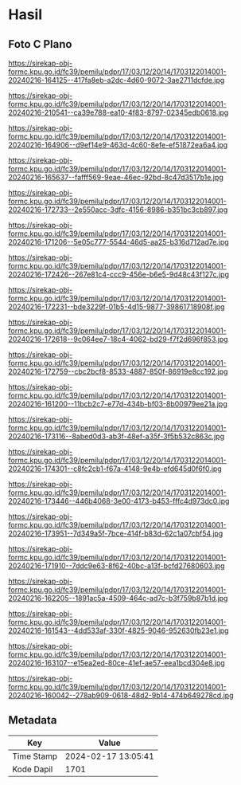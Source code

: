 # Hasil

## Foto C Plano

https://sirekap-obj-formc.kpu.go.id/fc39/pemilu/pdpr/17/03/12/20/14/1703122014001-20240216-164125--417fa8eb-a2dc-4d60-9072-3ae2711dcfde.jpg

https://sirekap-obj-formc.kpu.go.id/fc39/pemilu/pdpr/17/03/12/20/14/1703122014001-20240216-210541--ca39e788-ea10-4f83-8797-02345edb0618.jpg

https://sirekap-obj-formc.kpu.go.id/fc39/pemilu/pdpr/17/03/12/20/14/1703122014001-20240216-164906--d9ef14e9-463d-4c60-8efe-ef51872ea6a4.jpg

https://sirekap-obj-formc.kpu.go.id/fc39/pemilu/pdpr/17/03/12/20/14/1703122014001-20240216-165637--fafff569-9eae-46ec-92bd-8c47d3517b1e.jpg

https://sirekap-obj-formc.kpu.go.id/fc39/pemilu/pdpr/17/03/12/20/14/1703122014001-20240216-172733--2e550acc-3dfc-4156-8986-b351bc3cb897.jpg

https://sirekap-obj-formc.kpu.go.id/fc39/pemilu/pdpr/17/03/12/20/14/1703122014001-20240216-171206--5e05c777-5544-46d5-aa25-b316d712ad7e.jpg

https://sirekap-obj-formc.kpu.go.id/fc39/pemilu/pdpr/17/03/12/20/14/1703122014001-20240216-172426--267e81c4-ccc9-456e-b6e5-9d48c43f127c.jpg

https://sirekap-obj-formc.kpu.go.id/fc39/pemilu/pdpr/17/03/12/20/14/1703122014001-20240216-172231--bde3229f-01b5-4d15-9877-39861718908f.jpg

https://sirekap-obj-formc.kpu.go.id/fc39/pemilu/pdpr/17/03/12/20/14/1703122014001-20240216-172618--9c064ee7-18c4-4062-bd29-f7f2d696f853.jpg

https://sirekap-obj-formc.kpu.go.id/fc39/pemilu/pdpr/17/03/12/20/14/1703122014001-20240216-172759--cbc2bcf8-8533-4887-850f-86919e8cc192.jpg

https://sirekap-obj-formc.kpu.go.id/fc39/pemilu/pdpr/17/03/12/20/14/1703122014001-20240216-161200--11bcb2c7-e77d-434b-bf03-8b00979ee21a.jpg

https://sirekap-obj-formc.kpu.go.id/fc39/pemilu/pdpr/17/03/12/20/14/1703122014001-20240216-173116--8abed0d3-ab3f-48ef-a35f-3f5b532c863c.jpg

https://sirekap-obj-formc.kpu.go.id/fc39/pemilu/pdpr/17/03/12/20/14/1703122014001-20240216-174301--c8fc2cb1-f67a-4148-9e4b-efd645d0f6f0.jpg

https://sirekap-obj-formc.kpu.go.id/fc39/pemilu/pdpr/17/03/12/20/14/1703122014001-20240216-173446--446b4068-3e00-4173-b453-fffc4d973dc0.jpg

https://sirekap-obj-formc.kpu.go.id/fc39/pemilu/pdpr/17/03/12/20/14/1703122014001-20240216-173951--7d349a5f-7bce-414f-b83d-62c1a07cbf54.jpg

https://sirekap-obj-formc.kpu.go.id/fc39/pemilu/pdpr/17/03/12/20/14/1703122014001-20240216-171910--7ddc9e63-8f62-40bc-a13f-bcfd27680603.jpg

https://sirekap-obj-formc.kpu.go.id/fc39/pemilu/pdpr/17/03/12/20/14/1703122014001-20240216-162205--1891ac5a-4509-464c-ad7c-b3f759b87b1d.jpg

https://sirekap-obj-formc.kpu.go.id/fc39/pemilu/pdpr/17/03/12/20/14/1703122014001-20240216-161543--4dd533af-330f-4825-9046-952630fb23e1.jpg

https://sirekap-obj-formc.kpu.go.id/fc39/pemilu/pdpr/17/03/12/20/14/1703122014001-20240216-163107--e15ea2ed-80ce-41ef-ae57-eea1bcd304e8.jpg

https://sirekap-obj-formc.kpu.go.id/fc39/pemilu/pdpr/17/03/12/20/14/1703122014001-20240216-160042--278ab909-0618-48d2-9b14-474b649278cd.jpg


## Metadata

| Key        | Value               |
| ---------- | ------------------- |
| Time Stamp | 2024-02-17 13:05:41 |
| Kode Dapil | 1701                |



